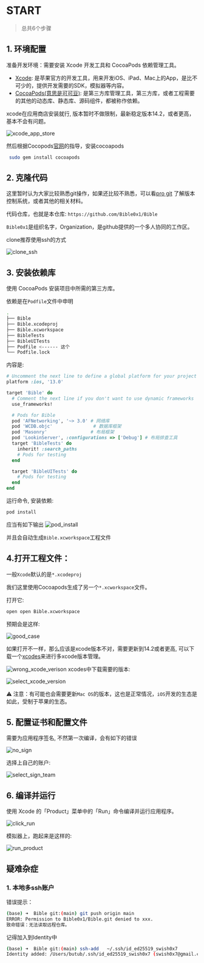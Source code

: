 # START

> 总共6个步骤

## 1. 环境配置

准备开发环境：需要安装 Xcode 开发工具和 CocoaPods 依赖管理工具。

* [Xcode](https://developer.apple.com/xcode/): 是苹果官方的开发工具，用来开发iOS、iPad、Mac上的App，是比不可少的，提供开发需要的SDK，模拟器等内容。
* [CocoaPods(意思是可可豆)](https://cocoapods.org/): 是第三方库管理工具，第三方库，或者工程需要的其他的动态库、静态库、源码组件，都被称作依赖。

xcode在应用商店安装就行, 版本暂时不做限制，最新稳定版本14.2，或者更高，基本不会有问题。

![xcode_app_store](./assets/xcode_app_store.jpeg)

然后根据Cocopods[官网](https://cocoapods.org/)的指导，安装cocoapods
```sh
 sudo gem install cocoapods
```

## 2. 克隆代码
这里暂时认为大家比较熟悉git操作，如果还比较不熟悉，可以看[pro git](https://www.progit.cn/#_git_%E5%9F%BA%E7%A1%80) 了解版本控制系统，或者其他的相关材料。

代码仓库，也就是本仓库: `https://github.com/Bible0x1/Bible`

`Bible0x1`是组织名字，Organization，是github提供的一个多人协同的工作区。

clone推荐使用ssh的方式

![clone_ssh](./assets/clone_ssh.jpeg)


## 3. 安装依赖库

使用 CocoaPods 安装项目中所需的第三方库。

依赖是在`Podfile`文件中申明

```sh
.
├── Bible
├── Bible.xcodeproj
├── Bible.xcworkspace
├── BibleTests
├── BibleUITests
├── Podfile <------ 这个
└── Podfile.lock
```
内容是:

```ruby
# Uncomment the next line to define a global platform for your project
platform :ios, '13.0'

target 'Bible' do
  # Comment the next line if you don't want to use dynamic frameworks
  use_frameworks!

  # Pods for Bible
  pod 'AFNetworking', '~> 3.0' # 网络库
  pod 'WCDB.objc'               # 数据库框架
  pod 'Masonry'                # 布局框架
  pod 'LookinServer', :configurations => ['Debug'] # 布局排查工具
  target 'BibleTests' do
    inherit! :search_paths
    # Pods for testing
  end

  target 'BibleUITests' do
    # Pods for testing
  end
end

```

运行命令, 安装依赖:

```sh
pod install
```
应当有如下输出
![pod_install](./assets/pod_install.jpeg)

并且会自动生成`Bible.xcworkspace`工程文件

## 4.打开工程文件：

一般`Xcode`默认的是`*.xcodeproj`

我们这里使用Cocoapods生成了另一个`*.xcworkspace`文件。

打开它:

```sh
open open Bible.xcworkspace
```

预期会是这样:

![good_case](./assets/right_case.jpeg)

如果打开不一样，那么应该是xcode版本不对，需要更新到14.2或者更高, 可以下载一个[xcodes](https://github.com/XcodesOrg/XcodesApp)来进行多xcode版本管理。

![wrong_xcode_verison](./assets/wrong_xcode_version.jpeg)
xcodes中下载需要的版本:

![select_xcode_version](./assets/select_xcode_version.jpeg)

⚠️ 注意：有可能也会需要更新`Mac OS`的版本，这也是正常情况，`iOS`开发的生态是如此，受制于苹果的生态。


## 5. 配置证书和配置文件

需要为应用程序签名, 不然第一次编译，会有如下的错误

![no_sign](./assets/no_sign.jpeg)

选择上自己的账户:

![select_sign_team](./assets/select_sign_team.jpeg)


## 6. 编译并运行

使用 Xcode 的「Product」菜单中的「Run」命令编译并运行应用程序。

![click_run](./assets/click_run.jpeg)

模拟器上，跑起来是这样的:

![run_product](./assets/run_product.jpeg)

## 疑难杂症

### 1. 本地多ssh账户

错误提示：

```sh
(base) ➜  Bible git:(main) git push origin main
ERROR: Permission to Bible0x1/Bible.git denied to xxx.
致命错误：无法读取远程仓库。
```
记得加入到Identity中

```sh
(base) ➜  Bible git:(main) ssh-add   ~/.ssh/id_ed25519_swish0x7
Identity added: /Users/butub/.ssh/id_ed25519_swish0x7 (swish0x7@gmail.com)
```
